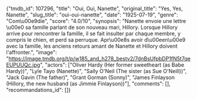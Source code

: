 {"tmdb_id": 107296, "title": "Oui, Oui, Nanette", "original_title": "Yes, Yes, Nanette", "slug_title": "oui-oui-nanette", "date": "1925-07-19", "genre": "Com\u00e9die", "score": "4.0/10", "synopsis": "Nanette envoie une lettre \u00e0 sa famille parlant de son nouveau mari, Hillory. Lorsque Hillory arrive pour rencontrer la famille, il se fait insulter par chaque membre, y compris le chien, et perd sa perruque. Apr\u00e8s avoir d\u00een\u00e9 avec la famille, les anciens retours amant de Nanette et Hillory doivent l'affronter.", "image": "https://image.tmdb.org/t/p/w185_and_h278_bestv2/7dnBsUfpbDP1fN5t7qeEUPUUQc.jpg", "actors": ["Oliver Hardy (Her former sweetheart (as Babe Hardy))", "Lyle Tayo (Nanette)", "Sally O'Neil (The sister (as Sue O'Neill))", "Jack Gavin (The father)", "Grant Gorman (Sonny)", "James Finlayson (Hillory, the new husband (as Jimmie Finlayson))"], "comments": [], "recommandations_id": []}